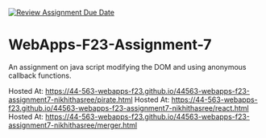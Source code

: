 [![Review Assignment Due Date](https://classroom.github.com/assets/deadline-readme-button-24ddc0f5d75046c5622901739e7c5dd533143b0c8e959d652212380cedb1ea36.svg)](https://classroom.github.com/a/Kv-XePEp)
# WebApps-F23-Assignment-7
An assignment on java script modifying the DOM and using anonymous callback functions.

Hosted At: https://44-563-webapps-f23.github.io/44563-webapps-f23-assignment7-nikhithasree/pirate.html
Hosted At: https://44-563-webapps-f23.github.io/44563-webapps-f23-assignment7-nikhithasree/react.html
Hosted At: https://44-563-webapps-f23.github.io/44563-webapps-f23-assignment7-nikhithasree/merger.html
